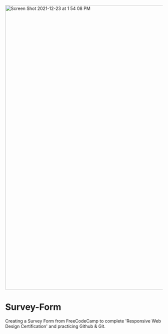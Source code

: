 <img width="910" alt="Screen Shot 2021-12-23 at 1 54 08 PM" src="https://user-images.githubusercontent.com/85481752/147281592-69c31dfe-d2e7-4430-a633-ee99981bc98a.png">

# Survey-Form
Creating a Survey Form from FreeCodeCamp to complete 'Responsive Web Design Certification' and practicing Github &amp; Git.

